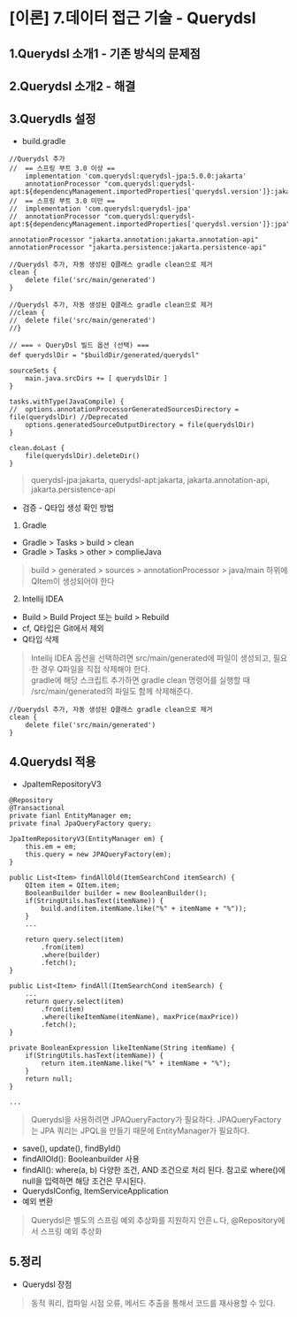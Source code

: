 # [이론] 7.데이터 접근 기술 - Querydsl
## 1.Querydsl 소개1 - 기존 방식의 문제점
## 2.Querydsl 소개2 - 해결
## 3.Querydls 설정
- build.gradle
```
//Querydsl 추가
//	== 스프링 부트 3.0 이상 ==
	implementation 'com.querydsl:querydsl-jpa:5.0.0:jakarta'
	annotationProcessor "com.querydsl:querydsl-apt:${dependencyManagement.importedProperties['querydsl.version']}:jakarta"
//	== 스프링 부트 3.0 미만 ==
//	implementation 'com.querydsl:querydsl-jpa'
//	annotationProcessor "com.querydsl:querydsl-apt:${dependencyManagement.importedProperties['querydsl.version']}:jpa"

annotationProcessor "jakarta.annotation:jakarta.annotation-api"
annotationProcessor "jakarta.persistence:jakarta.persistence-api"

//Querydsl 추가, 자동 생성된 Q클래스 gradle clean으로 제거
clean {
	delete file('src/main/generated')
}

//Querydsl 추가, 자동 생성된 Q클래스 gradle clean으로 제거
//clean {
//	delete file('src/main/generated')
//}

// === ⭐ QueryDsl 빌드 옵션 (선택) ===
def querydslDir = "$buildDir/generated/querydsl"

sourceSets {
	main.java.srcDirs += [ querydslDir ]
}

tasks.withType(JavaCompile) {
//	options.annotationProcessorGeneratedSourcesDirectory = file(querydslDir) //Deprecated
	options.generatedSourceOutputDirectory = file(querydslDir)
}

clean.doLast {
	file(querydslDir).deleteDir()
}
```
> querydsl-jpa:jakarta, querydsl-apt:jakarta, jakarta.annotation-api, jakarta.persistence-api
- 검증 - Q타입 생성 확인 방법
1. Gradle
- Gradle > Tasks > build > clean
- Gradle > Tasks > other > complieJava
> build > generated > sources > annotationProcessor > java/main 하위에 QItem이 생성되어야 한다
2. Intellij IDEA
- Build > Build Project 또는 build > Rebuild
- cf, Q타입은 Git에서 제외
- Q타입 삭제
> Intellij IDEA 옵션을 선택하려면 src/main/generated에 파일이 생성되고, 필요한 경우 Q파일을 직접 삭제해야 한다.  
gradle에 해당 스크립트 추가하면 gradle clean 명령어를 실행할 때 /src/main/generated의 파일도 함께 삭제해준다.
```
//Querydsl 추가, 자동 생성된 Q클래스 gradle clean으로 제거
clean {
	delete file('src/main/generated')
}
```

## 4.Querydsl 적용
- JpaItemRepositoryV3 
```
@Repository
@Transactional
private fianl EntityManager em;
private final JpaQueryFactory query;

JpaItemRepositoryV3(EntityManager em) {
	this.em = em;
	this.query = new JPAQueryFactory(em);
}

public List<Item> findAllOld(ItemSearchCond itemSearch) {
	QItem item = QItem.item;
	BooleanBuilder builder = new BooleanBuilder();
	if(StringUtils.hasText(itemName)) {
		build.and(item.itemName.like("%" + itemName + "%"));
	}
	...

	return query.select(item)
		.from(item)
		.where(builder)
		.fetch();
}

public List<Item> findAll(ItemSearchCond itemSearch) {
	...
	return query.select(item)
		.from(item)
		.where(likeItemName(itemName), maxPrice(maxPrice))
		.fetch();
}

private BooleanExpression likeItemName(String itemName) {
	if(StringUtils.hasText(itemName)) {
		return item.itemName.like("%" + itemName + "%");
	}
	return null;
}

...
```
> Querydsl을 사용하려면 JPAQueryFactory가 필요하다. JPAQueryFactory는 JPA 쿼리는 JPQL을 만들기 때문에 EntityManager가 필요하다.
- save(), update(), findById()
- findAllOld(): Booleanbuilder 사용
- findAll(): where(a, b) 다양한 조건, AND 조건으로 처리 된다. 참고로 where()에 null을 입력하면 해당 조건은 무시된다.
- QuerydslConfig, ItemServiceApplication
- 예외 변환
> Querydsl은 별도의 스프링 예외 추상화를 지원하지 안흔ㄴ다, @Repository에서 스프링 예외 추상화

## 5.정리
- Querydsl 장점
> 동적 쿼리, 컴파일 시점 오류, 메서드 추출을 통해서 코드를 재사용할 수 있다.